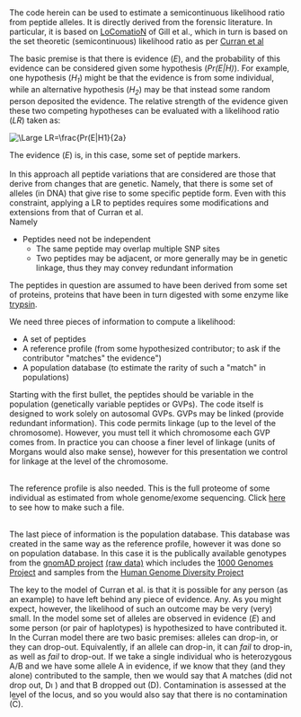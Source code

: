 #

The code herein can be used to estimate a semicontinuous likelihood ratio from peptide alleles. 
It is directly derived from the forensic literature. In particular, it is based on [LoComatioN](https://doi.org/10.1016/j.forsciint.2006.04.016) of Gill et al., 
which in turn is based on the set theoretic (semicontinuous) likelihood ratio as per [Curran et al](https://doi.org/10.1016/j.forsciint.2004.04.077) <br>

The basic premise is that there is evidence (*E*), and the probability of this evidence can be considered given some hypothesis (*Pr(E|H)*).
For example, one hypothesis (*H<sub>1</sub>*) might be that the evidence is from some individual, while an alternative hypothesis (*H<sub>2</sub>*) may be that instead some random person deposited the evidence. The relative strength of the evidence given these two competing hypotheses can be evaluated with a likelihood ratio (*LR*) taken as:


![\Large LR=\frac{Pr(E|H1}{2a}](https://latex.codecogs.com/svg.latex?LR%3D%5Cfrac%7BPr(E|H_1)%7D%7BPr(E|H_2)%7D)

The evidence (*E*) is, in this case, some set of peptide markers. <br><br>
In this approach all peptide variations that are considered are those that derive from changes that are genetic. Namely, that there is some set of alleles (in DNA) that give rise to some specific peptide form. Even with this constraint, applying a LR to peptides requires some modifications and extensions from that of Curran et al. <br> Namely
* Peptides need not be independent
  * The same peptide may overlap multiple SNP sites
  * Two peptides may be adjacent, or more generally may be in genetic linkage, thus they may convey redundant information

The peptides in question are assumed to have been derived from some set of proteins, proteins that have been in turn digested with some enzyme like [trypsin](https://en.wikipedia.org/wiki/Trypsin). <br>

We need three pieces of information to compute a likelihood: 
* A set of peptides
* A reference profile (from some hypothesized contributor; to ask if the contributor "matches" the evidence")
* A population database (to estimate the rarity of such a "match" in populations)

Starting with the first bullet, the peptides should be variable in the population (genetically variable peptides or GVPs). The code itself is designed to work solely on autosomal GVPs. GVPs may be linked (provide redundant information). This code permits linkage (up to the level of the chromosome). However, you must tell it which chromosome each GVP comes from. In practice you can choose a finer level of linkage (units of Morgans would also make sense), however for this presentation we control for linkage at the level of the chromosome. \
<br>

The reference profile is also needed. This is the full proteome of some individual as estimated from whole genome/exome sequencing. Click [here](creation.md) to see how to make such a file. \
<br>

The last piece of information is the population database. This database was created in the same way as the reference profile, however it was done so on population database. In this case it is the publically available genotypes from the [gnomAD project](https://gnomad.broadinstitute.org/about) [(raw data)](https://gnomad.broadinstitute.org/downloads#v3-hgdp-1kg) which includes the [1000 Genomes Project](https://en.wikipedia.org/wiki/1000_Genomes_Project) and samples from the [Human Genome Diversity Project](https://en.wikipedia.org/wiki/Human_Genome_Diversity_Project)

The key to the model of Curran et al. is that it is possible for any person (as an example) to have left behind any piece of evidence. Any. As you might expect, however, the likelihood of such an outcome may be very (very) small. In the model some set of alleles are observed in evidence (*E*) and some person (or pair of haplotypes) is hypothesized to have contributed it. In the Curran model there are two basic premises: alleles can drop-in, or they can drop-out. Equivalently, if an allele can drop-in, it can *fail* to drop-in, as well as *fail* to drop-out. If we take a single individual who is heterozygous A/B and we have some allele A in evidence, if we know that they (and they alone) contributed to the sample, then we would say that A matches (did not drop out, D&#0305; ) and that B dropped out (D). Contamination is assessed at the level of the locus, and so you would also say that there is no contamination (<span style="text-decoration:overline">C</span>).
 
